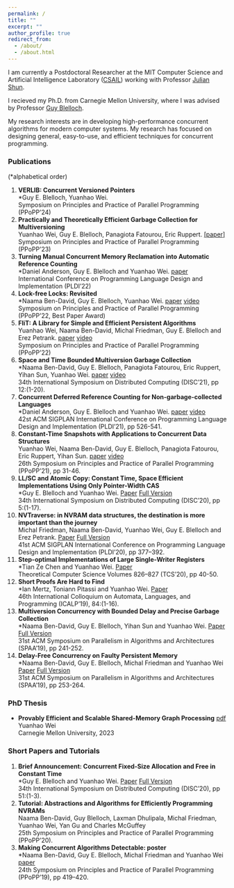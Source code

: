 ```yaml
---
permalink: /
title: ""
excerpt: ""
author_profile: true
redirect_from: 
  - /about/
  - /about.html
---
```


I am currently a Postdoctoral Researcher at the MIT
Computer Science and Artificial Intelligence Laboratory ([CSAIL](https://www.csail.mit.edu/)) working with Professor [Julian Shun](https://people.csail.mit.edu/jshun/).

I recieved my Ph.D. from Carnegie Mellon University, where I was advised by Professor [Guy Blelloch](http://www.cs.cmu.edu/~guyb/). 

<!-- My research interests are in designing theoretically and practically efficient algorithms for modern computer systems.
My current research has focused on developing high-performance concurrent algorithms as well as libraries and abstractions that simplify concurrent programming. -->

My research interests are in developing high-performance concurrent algorithms for modern computer systems.
My research has focused on designing general, easy-to-use, and efficient techniques for concurrent programming.

<!-- I am broadly interested in developing theoretically and practically efficient algorithms for modern computer systems.
My current research has focused on designing general, easy-to-use, and efficient techniques for concurrent programming. -->

### Publications
(*alphabetical order)

1. **VERLIB: Concurrent Versioned Pointers**\
*Guy E. Blelloch, Yuanhao Wei.\
Symposium on Principles and Practice of Parallel Programming (PPoPP’24)
2. **Practically and Theoretically Efficient Garbage Collection for Multiversioning**\
Yuanhao Wei, Guy E. Blelloch, Panagiota Fatourou, Eric Ruppert. [[paper]](https://dl.acm.org/doi/abs/10.1145/3572848.3577508)\
Symposium on Principles and Practice of Parallel Programming (PPoPP’23)
3. **Turning Manual Concurrent Memory Reclamation into Automatic Reference Counting**\
*Daniel Anderson, Guy E. Blelloch and Yuanhao Wei. [paper](https://dl.acm.org/doi/abs/10.1145/3519939.3523730)\
International Conference on Programming Language Design and Implementation (PLDI’22)
4. **Lock-free Locks: Revisited**\
*Naama Ben-David, Guy E. Blelloch, Yuanhao Wei. [paper](https://dl.acm.org/doi/abs/10.1145/3503221.3508433) [video](https://www.youtube.com/watch?v=1bH0yy6Wo4w&ab_channel=PPoPP22)\
Symposium on Principles and Practice of Parallel Programming (PPoPP’22, Best Paper Award)
5. **FliT: A Library for Simple and Efficient Persistent Algorithms**\
Yuanhao Wei, Naama Ben-David, Michal Friedman, Guy E. Blelloch and Erez Petrank. [paper](https://dl.acm.org/doi/abs/10.1145/3503221.3508436) [video](https://www.youtube.com/watch?v=qgBVOUdpx3E&ab_channel=PPoPP22)\
Symposium on Principles and Practice of Parallel Programming (PPoPP’22)
6. **Space and Time Bounded Multiversion Garbage Collection**\
*Naama Ben-David, Guy E. Blelloch, Panagiota Fatourou, Eric Ruppert, Yihan Sun, Yuanhao Wei. [paper](https://drops.dagstuhl.de/opus/volltexte/2021/14814/) [video](https://www.youtube.com/watch?v=mU3JZdvapBc&ab_channel=PODC%E2%80%93DISC) \
34th International Symposium on Distributed Computing (DISC’21), pp 12:(1-20).
7. **Concurrent Deferred Reference Counting for Non-garbage-collected Languages** \
*Daniel Anderson, Guy E. Blelloch and Yuanhao Wei. [paper](https://dl.acm.org/doi/10.1145/3453483.3454060) [video](https://www.pldi21.org/poster_pldi.180.html#tab-extended) \
42st ACM SIGPLAN International Conference on Programming Language Design and Implementation (PLDI’21), pp 526-541.
8. **Constant-Time Snapshots with Applications to Concurrent Data Structures** \
Yuanhao Wei, Naama Ben-David, Guy E. Blelloch, Panagiota Fatourou, Eric Ruppert, Yihan Sun. [paper](https://dl.acm.org/doi/10.1145/3437801.3441602) [video](https://www.youtube.com/watch?v=k4MoXSuKKAE&ab_channel=PPoPP2021) \
26th Symposium on Principles and Practice of Parallel Programming (PPoPP’21), pp 31-46.
9. **LL/SC and Atomic Copy: Constant Time, Space Efficient Implementations Using Only Pointer-Width CAS**\
*Guy E. Blelloch and Yuanhao Wei. [Paper](https://drops.dagstuhl.de/opus/volltexte/2020/13083/) [Full Version](https://arxiv.org/abs/1911.09671)\
34th International Symposium on Distributed Computing (DISC’20), pp 5:(1-17).
10. **NVTraverse: in NVRAM data structures, the destination is more important than the journey**\
Michal Friedman, Naama Ben-David, Yuanhao Wei, Guy E. Blelloch and Erez Petrank. [Paper](https://dl.acm.org/doi/10.1145/3385412.3386031) [Full Version](https://arxiv.org/abs/2004.02841)\
41st ACM SIGPLAN International Conference on Programming Language Design and Implementation (PLDI’20), pp 377–392.
11. **Step-optimal Implementations of Large Single-Writer Registers** \
*Tian Ze Chen and Yuanhao Wei. [Paper](https://www.sciencedirect.com/science/article/pii/S0304397520302103?via%3Dihub)\
Theoretical Computer Science Volumes 826–827 (TCS’20), pp 40-50.
12. **Short Proofs Are Hard to Find**\
*Ian Mertz, Toniann Pitassi and Yuanhao Wei. [Paper](https://drops.dagstuhl.de/opus/volltexte/2019/10660/)\
46th International Colloquium on Automata, Languages, and Programming (ICALP’19), 84:(1-16).
13. **Multiversion Concurrency with Bounded Delay and Precise Garbage Collection**\
*Naama Ben-David, Guy E. Blelloch, Yihan Sun and Yuanhao Wei. [Paper](https://dl.acm.org/doi/10.1145/3323165.3323185) [Full Version](https://arxiv.org/abs/1803.08617)\
31st ACM Symposium on Parallelism in Algorithms and Architectures (SPAA’19), pp 241-252.
14. **Delay-Free Concurrency on Faulty Persistent Memory**\
*Naama Ben-David, Guy E. Blelloch, Michal Friedman and Yuanhao Wei [Paper](https://dl.acm.org/doi/10.1145/3323165.3323187) [Full Version](https://arxiv.org/abs/1806.04780)\
31st ACM Symposium on Parallelism in Algorithms and Architectures (SPAA’19), pp 253-264.

### PhD Thesis

 - **Provably Efficient and Scalable Shared-Memory Graph Processing** [pdf](https://kilthub.cmu.edu/articles/thesis/General_Techniques_for_Efficient_Concurrent_Data_Structures/23739501)\
Yuanhao Wei\
Carnegie Mellon University, 2023

### Short Papers and Tutorials

1. **Brief Announcement: Concurrent Fixed-Size Allocation and Free in Constant Time** \
*Guy E. Blelloch and Yuanhao Wei. [Paper](https://drops.dagstuhl.de/opus/volltexte/2020/13129/) [Full Version](https://arxiv.org/abs/2008.04296) \
34th International Symposium on Distributed Computing (DISC’20), pp 51:(1-3).
2. **Tutorial: Abstractions and Algorithms for Efficiently Programming NVRAMs**\
Naama Ben-David, Guy Blelloch, Laxman Dhulipala, Michal Friedman, Yuanhao Wei, Yan Gu and Charles McGuffey\
25th Symposium on Principles and Practice of Parallel Programming (PPoPP’20).
3. **Making Concurrent Algorithms Detectable: poster**\
*Naama Ben-David, Guy E. Blelloch, Michal Friedman and Yuanhao Wei [paper](https://dl.acm.org/doi/10.1145/3293883.3299991)\
24th Symposium on Principles and Practice of Parallel Programming (PPoPP’19), pp 419–420.
